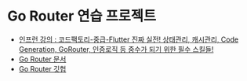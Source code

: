 
# Go Router 연습 프로젝트

- [인프런 강의 : 코드팩토리-중급-Flutter 진짜 실전! 상태관리, 캐시관리, Code Generation, GoRouter, 인증로직 등 중수가 되기 위한 필수 스킬들!](https://www.inflearn.com/course/%ED%94%8C%EB%9F%AC%ED%84%B0-%EC%8B%A4%EC%A0%84/dashboard)
- [Go Router 문서 ](https://docs.flutter.dev/cookbook)
- [Go Router 깃헙 ](https://github.com/flutter/packages/tree/main/packages/go_router)
